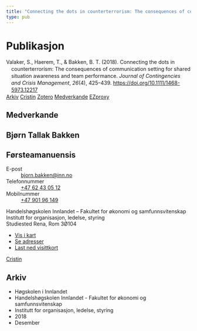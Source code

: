 ```yaml
---
title: "Connecting the dots in counterterrorism: The consequences of communication setting for shared situation awareness and team performance"
type: pub
---
```

<h1>Publikasjon</h1>
<article id="csl-bib-container-9XT2BJWB" class="csl-bib-container">
  <div class="csl-bib-body" style="line-height: 1.35; padding-left: 1em; text-indent:-1em;">
  <div class="csl-entry">Valaker, S., Haerem, T., &amp; Bakken, B. T. (2018). Connecting the dots in counterterrorism: The consequences of communication setting for shared situation awareness and team performance. <i>Journal of Contingencies and Crisis Management</i>, <i>26</i>(4), 425&#x2013;439. <a href="https://doi.org/10.1111/1468-5973.12217">https://doi.org/10.1111/1468-5973.12217</a></div>
</div>
  <div class="csl-bib-buttons">
    <a href="#taxonomy-article-9XT2BJWB" class="csl-bib-button">Arkiv</a>
    <a href="https://app.cristin.no/results/show.jsf?id=1638505" alt="Cristin URL" class="csl-bib-button">Cristin</a>
    <a href="http://zotero.org/groups/5022929/items/9XT2BJWB" alt="Zotero URL" class="csl-bib-button">Zotero</a>
    <a href="#contributors-article-9XT2BJWB" class="csl-bib-button">Medverkande</a>
    <a href="http://ezproxy.inn.no/login?url=https://doi.org/10.1111/1468-5973.12217" class="csl-bib-button">EZproxy</a>
  </div>
  <div id="csl-bib-meta-container-9XT2BJWB"></div>
</article>
<div id="csl-bib-meta-9XT2BJWB" class="csl-bib-meta">
  <article id="contributors-article-9XT2BJWB" class="contributors-article">
    <h1>Medverkande</h1>
    <div class="personas">
<div class="vrtx-hinn-person-card">
<div class="photo">
<i class="lar la-user-circle missing-person"></i>
</div>
<div class="info">
<hgroup><h1>Bjørn Tallak Bakken</h1>
<h2>Førsteamanuensis</h2>
</hgroup><dl>
<dt>E-post</dt>
<dd>
<a href="mailto:bjorn.bakken@inn.no">bjorn.bakken@inn.no</a>
</dd>
<dt>Telefonnummer</dt>
<dd><a href="tel:+4762430512">
+47 62 43 05 12
</a></dd>
<dt>Mobilnummer</dt>
<dd><a href="tel:+4790196149">
+47 901 96 149
</a></dd>
</dl>
<p>
Handelshøgskolen Innlandet – Fakultet for økonomi og samfunnsvitenskap<br>
Institutt for organisasjon, ledelse, styring<br>
Studiested Rena,
Rom 3Ø104
</p>
<ul class="vrtx-hinn-links">
<li><a href="https://www.google.com/maps?q=61.13620,11.37454">Vis i kart</a></li>
<li><a href="https://www.inn.no/finn-en-ansatt/bjorn-bakken.html#vrtx-hinn-addresses">Se adresser</a></li>
<li><a href="https://www.inn.no/finn-en-ansatt/bjorn-bakken.html?vrtx=vcf">Last ned visittkort</a></li>
</ul>
</div>
</div>
<a href="https://app.cristin.no/persons/show.jsf?id=449169" alt="Cristin URL" class="personas-cristin">Cristin</a>
</div>
  </article>
  <article id="taxonomy-article-9XT2BJWB" class="taxonomy-article">
    <h1>Arkiv</h1>
    <ul>
      <li>Høgskolen i Innlandet</li>
      <li>Handelshøgskolen Innlandet - Fakultet for økonomi og samfunnsvitenskap</li>
      <li>Institutt for organisasjon, ledelse, styring</li>
      <li>2018</li>
      <li>Desember</li>
    </ul>
  </article>
</div>
